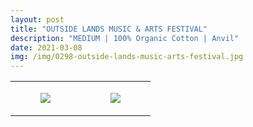 ```yaml
---
layout: post
title: "OUTSIDE LANDS MUSIC & ARTS FESTIVAL"
description: "MEDIUM | 100% Organic Cotton | Anvil"
date: 2021-03-08
img: /img/0298-outside-lands-music-arts-festival.jpg
---
```




<table style="width:100%;"><tr><td style="vertical-align:top;">
      <figure class="tmblr-full" data-orig-height="2048" data-orig-width="1365" data-orig-src="https://concertshirts.netlify.app/shirts/0298/0298-01.jpg"><img src="https://64.media.tumblr.com/ee55f008bb33dc75e219ba51af096fb3/ac32a0de77e3672e-e5/s540x810/fc957af4f171c0c1528c0e2e2a8efd08b35b7828.jpg" data-orig-height="2048" data-orig-width="1365" data-orig-src="https://concertshirts.netlify.app/shirts/0298/0298-01.jpg"/></figure></td>
    <td style="vertical-align:top;">
      <figure class="tmblr-full" data-orig-height="2048" data-orig-width="1365" data-orig-src="https://concertshirts.netlify.app/shirts/0298/0298-02.jpg"><img src="https://64.media.tumblr.com/3023742f146a0e60c6db3594cad751c2/ac32a0de77e3672e-62/s540x810/541ae96ef69e7b212f6eb01137f7d6d1629fddcf.jpg" data-orig-height="2048" data-orig-width="1365" data-orig-src="https://concertshirts.netlify.app/shirts/0298/0298-02.jpg"/></figure></td>
  </tr></table>
